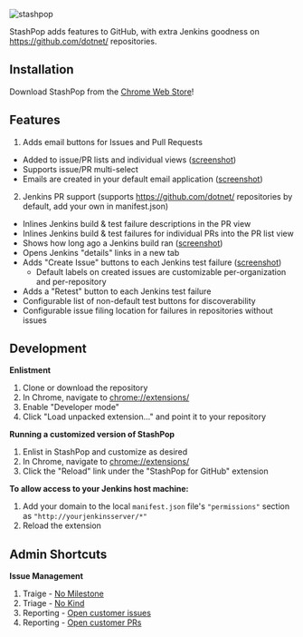 ![stashpop](https://github.com/dpoeschl/StashPop/blob/master/images/stashpop2_logo.png)

StashPop adds features to GitHub, with extra Jenkins goodness on https://github.com/dotnet/ repositories.

**Installation**
----------------

Download StashPop from the [Chrome Web Store](https://chrome.google.com/webstore/detail/stashpop/nghjdgghnnljcdgaicggnlbmojcaedhl)!

**Features**
-------------

1. Adds email buttons for Issues and Pull Requests
  - Added to issue/PR lists and individual views (<a href="screenshots/issueslist.png" target="_blank">screenshot</a>)
  - Supports issue/PR multi-select
  - Emails are created in your default email application (<a href="screenshots/issueemail.png" target="_blank">screenshot</a>)

2. Jenkins PR support (supports https://github.com/dotnet/ repositories by default, add your own in manifest.json)
  - Inlines Jenkins build & test failure descriptions in the PR view
  - Inlines Jenkins build & test failures for individual PRs into the PR list view
  - Shows how long ago a Jenkins build ran (<a href="screenshots/jenkinsresults.png" target="_blank">screenshot</a>)
  - Opens Jenkins "details" links in a new tab
  - Adds "Create Issue" buttons to each Jenkins test failure (<a href="screenshots/createdissue.png" target="_blank">screenshot</a>)
      - Default labels on created issues are customizable per-organization and per-repository
  - Adds a "Retest" button to each Jenkins test failure
  - Configurable list of non-default test buttons for discoverability
  - Configurable issue filing location for failures in repositories without issues

**Development**
---------------

**Enlistment**

1. Clone or download the repository
2. In Chrome, navigate to [chrome://extensions/](chrome://extensions/)
3. Enable "Developer mode"
4. Click "Load unpacked extension..." and point it to your repository

**Running a customized version of StashPop**

1. Enlist in StashPop and customize as desired
2. In Chrome, navigate to [chrome://extensions/](chrome://extensions/)
3. Click the "Reload" link under the "StashPop for GitHub" extension

**To allow access to your Jenkins host machine:**

1. Add your domain to the local ```manifest.json``` file's ```"permissions"``` section as ```"http://yourjenkinsserver/*"```
2. Reload the extension

Admin Shortcuts
---------------
**Issue Management**

1. Traige - <a href="https://github.com/dpoeschl/StashPop/issues?q=is%3Aopen+is%3Aissue+no%3Amilestone" target="_blank">No Milestone</a>
2. Triage - <a href="https://github.com/dpoeschl/StashPop/issues?utf8=%E2%9C%93&q=is%3Aopen+is%3Aissue+-label%3AKind-Enhancement+-label%3AKind-Bug" target="_blank">No Kind</a>
3. Reporting - <a href="https://github.com/dpoeschl/StashPop/issues?utf8=%E2%9C%93&q=is%3Aopen+is%3Aissue+-author%3Adpoeschl" target="_blank">Open customer issues</a>
4. Reporting - <a href="https://github.com/dpoeschl/StashPop/pulls?q=is%3Aopen+-author%3Adpoeschl+is%3Apr" target="_blank">Open customer PRs</a>
